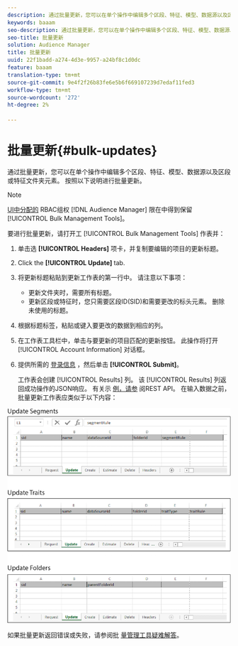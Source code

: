```yaml
---
description: 通过批量更新，您可以在单个操作中编辑多个区段、特征、模型、数据源以及区段或特征文件夹元素。 按照以下说明进行批量更新。
keywords: baaam
seo-description: 通过批量更新，您可以在单个操作中编辑多个区段、特征、模型、数据源以及区段或特征文件夹元素。 按照以下说明进行批量更新。
seo-title: 批量更新
solution: Audience Manager
title: 批量更新
uuid: 22f1badd-a274-4d3e-9957-a24bf8c1d0dc
feature: baaam
translation-type: tm+mt
source-git-commit: 9e4f2f26b83fe6e5b6f669107239d7edaf11fed3
workflow-type: tm+mt
source-wordcount: '272'
ht-degree: 2%

---
```



# 批量更新{#bulk-updates}

通过批量更新，您可以在单个操作中编辑多个区段、特征、模型、数据源以及区段或特征文件夹元素。 按照以下说明进行批量更新。

<!-- 

t_bulk_updates.xml

 -->

>[!NOTE]
>
>[UI中分配的](../../features/administration/administration-overview.md) RBAC组权 [!DNL Audience Manager] 限在中得到保留 [!UICONTROL Bulk Management Tools]。

要进行批量更新，请打开工 [!UICONTROL Bulk Management Tools] 作表并：

1. 单击选 **[!UICONTROL Headers]** 项卡，并复制要编辑的项目的更新标题。
2. Click the **[!UICONTROL Update]** tab.
3. 将更新标题粘贴到更新工作表的第一行中。 请注意以下事项：

   * 更新文件夹时，需要所有标题。
   * 更新区段或特征时，您只需要区段ID(SID)和需要更改的标头元素。 删除未使用的标题。

4. 根据标题标签，粘贴或键入要更改的数据到相应的列。
5. 在工作表工具栏中，单击与要更新的项目匹配的更新按钮。
此操作将打开 [!UICONTROL Account Information] 对话框。

6. 提供所需的 [登录信息](../../reference/bulk-management-tools/bulk-management-intro.md#auth-reqs) ，然后单击 **[!UICONTROL Submit]**。

   工作表会创建 [!UICONTROL Results] 列。 该 [!UICONTROL Results] 列返回成功操作的JSON响应。 有关示 [例，请参](../../api/rest-api-main/rest-api-main.md) 阅REST API。 在输入数据之前，批量更新工作表应类似于以下内容：

![](assets/update.png)

如果批量更新返回错误或失败，请参阅批 [量管理工具疑难解答](../../reference/bulk-management-tools/bulk-troubleshooting.md)。
